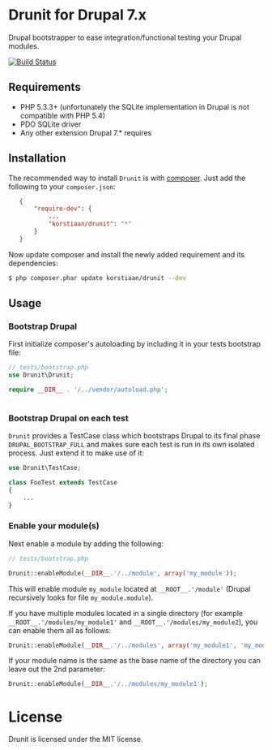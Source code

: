 # Drunit for Drupal 7.x

Drupal bootstrapper to ease integration/functional testing your Drupal modules. 

[![Build Status](https://secure.travis-ci.org/korstiaan/drunit.png)](http://travis-ci.org/korstiaan/drunit)

## Requirements

* PHP 5.3.3+ (unfortunately the SQLite implementation in Drupal is not compatible with PHP 5.4)
* PDO SQLite driver
* Any other extension Drupal 7.* requires

## Installation

The recommended way to install `Drunit` is with [composer](http://getcomposer.org). 
Just add the following to your `composer.json`:

```json
   {
       "require-dev": {
       	   ...
           "korstiaan/drunit": "*"
       }
   }
```

Now update composer and install the newly added requirement and its dependencies:

``` bash
$ php composer.phar update korstiaan/drunit --dev
```

## Usage

### Bootstrap Drupal

First initialize composer's autoloading by including it in your tests bootstrap file:

```php
// tests/bootstrap.php
use Drunit\Drunit;

require __DIR__ . '/../vendor/autoload.php';
 
```

### Bootstrap Drupal on each test

`Drunit` provides a TestCase class which bootstraps Drupal to its final phase `DRUPAL_BOOTSTRAP_FULL` 
and makes sure each test is run in its own isolated process. Just extend it to make use of it:

```php
use Drunit\TestCase;

class FooTest extends TestCase 
{
    ...
}
```

### Enable your module(s)

Next enable a module by adding the following: 

```php
// tests/bootstrap.php

Drunit::enableModule(__DIR__.'/../module', array('my_module'));
```

This will enable module `my_module` located at `__ROOT__.'/module'` (Drupal recursively looks for file `my_module.module`).

If you have multiple modules located in a single directory (for example `__ROOT__.'/modules/my_module1'` and `__ROOT__.'/modules/my_module2`),
you can enable them all as follows:

```php
Drunit::enableModule(__DIR__.'/../modules', array('my_module1', 'my_module2'));
```

If your module name is the same as the base name of the directory you can leave out the 2nd parameter:

```php
Drunit::enableModule(__DIR__.'/../modules/my_module1');
```

# License

Drunit is licensed under the MIT license.
